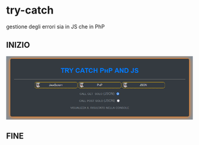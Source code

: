 # try-catch
gestione degli errori sia in JS che in PhP

## INIZIO
  
  <img src="img/screen-shot.png" alt="not image">

## FINE
